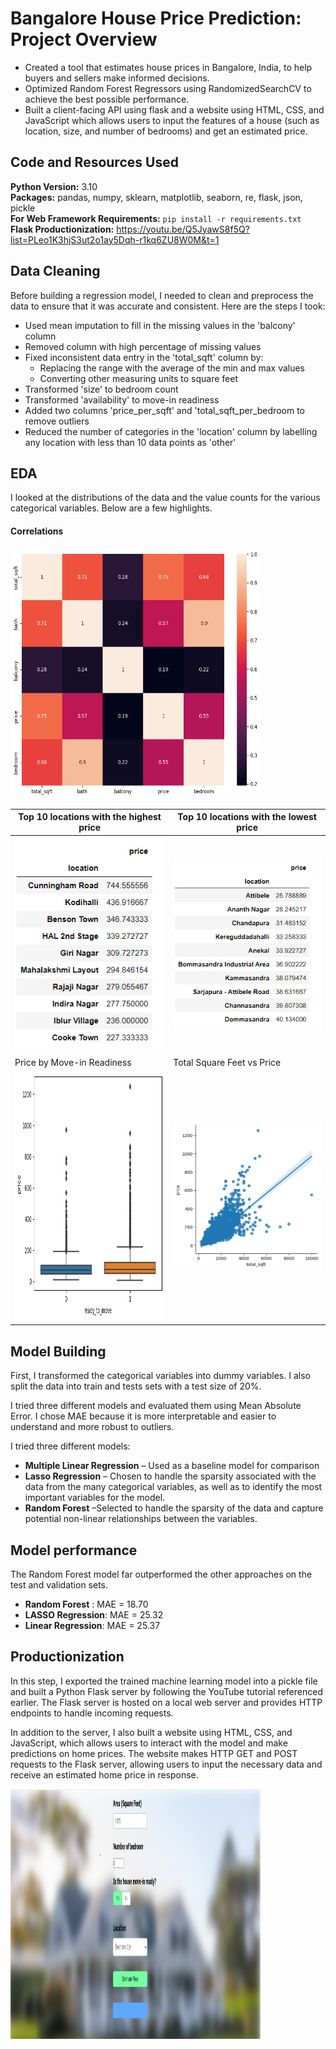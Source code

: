 # Bangalore House Price Prediction: Project Overview
* Created a tool that estimates house prices in Bangalore, India, to help buyers and sellers make informed decisions.
* Optimized Random Forest Regressors using RandomizedSearchCV to achieve the best possible performance. 
* Built a client-facing API using flask and a website using HTML, CSS, and JavaScript which allows users to input the features of a house (such as location, size, and number of bedrooms) and get an estimated price. 

## Code and Resources Used 
**Python Version:** 3.10  
**Packages:** pandas, numpy, sklearn, matplotlib, seaborn, re, flask, json, pickle  
**For Web Framework Requirements:**  ```pip install -r requirements.txt```  
**Flask Productionization:** https://youtu.be/Q5JyawS8f5Q?list=PLeo1K3hjS3ut2o1ay5Dqh-r1kq6ZU8W0M&t=1


## Data Cleaning
Before building a regression model, I needed to clean and preprocess the data to ensure that it was accurate and consistent. Here are the steps I took:

* Used mean imputation to fill in the missing values in the 'balcony' column
* Removed column with high percentage of missing values
* Fixed inconsistent data entry in the 'total_sqft' column by: 
    * Replacing the range with the average of the min and max values
    * Converting other measuring units to square feet
* Transformed 'size' to bedroom count
* Transformed 'availability' to move-in readiness
* Added two columns 'price_per_sqft' and 'total_sqft_per_bedroom to remove outliers
* Reduced the number of categories in the 'location' column by labelling any location with less than 10 data points as 'other'

## EDA
I looked at the distributions of the data and the value counts for the various categorical variables. Below are a few highlights.
#### Correlations
<img src="https://github.com/Gary0417/bangalore_hosue_price_prediction/blob/documentation/images/correlation_visual.png"  width="400" height="400">

| Top 10 locations with the highest price | Top 10 locations with the lowest price |
|-----------------------------------------|----------------------------------------|
| <img src="https://github.com/Gary0417/bangalore_hosue_price_prediction/blob/documentation/images/top_10_locations_with_highest_price.png" alt="Top 10 locations with the highest price" width="300"/> | <img src="https://github.com/Gary0417/bangalore_hosue_price_prediction/blob/documentation/images/top_10_locations_with_lowest_price.png" alt="Top 10 locations with the lowest price" width="360"/> |
| Price by Move-in Readiness | Total Square Feet vs Price |
|<img src="https://github.com/Gary0417/bangalore_hosue_price_prediction/blob/documentation/images/price_by_ready_to_move.png" alt="Price by Move-in Readiness" width="400" height="400"/>| <img src="https://github.com/Gary0417/bangalore_hosue_price_prediction/blob/documentation/images/total_sqft_vs_price.png" alt="Total Square Feet vs Price" width="400"/>



## Model Building 

First, I transformed the categorical variables into dummy variables. I also split the data into train and tests sets with a test size of 20%.   

I tried three different models and evaluated them using Mean Absolute Error. I chose MAE because it is more interpretable and easier to understand and more robust to outliers.

I tried three different models:
*	**Multiple Linear Regression** – Used as a baseline model for comparison
*	**Lasso Regression** – Chosen to handle the sparsity associated with the data from the many categorical variables, as well as to identify the most important variables for the model.
*	**Random Forest** –Selected to handle the sparsity of the data and capture potential non-linear relationships between the variables.

## Model performance
The Random Forest model far outperformed the other approaches on the test and validation sets. 
*	**Random Forest** : MAE = 18.70
*	**LASSO Regression**: MAE = 25.32
*	**Linear Regression**: MAE = 25.37

## Productionization 
In this step, I exported the trained machine learning model into a pickle file and built a Python Flask server by following the YouTube tutorial referenced earlier. The Flask server is hosted on a local web server and provides HTTP endpoints to handle incoming requests.

In addition to the server, I also built a website using HTML, CSS, and JavaScript, which allows users to interact with the model and make predictions on home prices. The website makes HTTP GET and POST requests to the Flask server, allowing users to input the necessary data and receive an estimated home price in response.

<img src="https://github.com/Gary0417/bangalore_hosue_price_prediction/blob/main/images/website_ui.png"  width="400" height="400">




